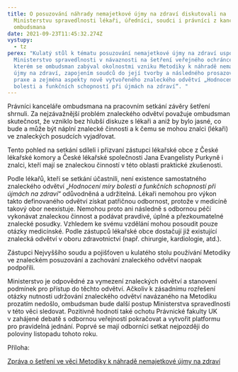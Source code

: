 ```yaml
---
title: O posuzování náhrady nemajetkové újmy na zdraví diskutovali na
  Ministerstvu spravedlnosti lékaři, úředníci, soudci i právníci z kanceláře
  ombudsmana
date: 2021-09-23T11:45:32.274Z
vystupy:
  - tz
perex: "Kulatý stůl k tématu posuzování nemajetkové újmy na zdraví uspořádalo
  Ministerstvo spravedlnosti v návaznosti na šetření veřejného ochránce práv, ve
  kterém se ombudsman zabýval okolnostmi vzniku Metodiky k náhradě nemajetkové
  újmy na zdraví, zapojením soudců do její tvorby a následného prosazování do
  praxe a zejména aspekty nově vytvořeného znaleckého odvětví „Hodnocení míry
  bolesti a funkčních schopností při újmách na zdraví“. "
---
```

<p>Právníci kanceláře ombudsmana na pracovním setkání závěry šetření shrnuli. Za nejzávažnější problém znaleckého odvětví považuje ombudsman skutečnost, že vzniklo bez hlubší diskuze s&nbsp;lékaři a aniž by bylo jasné, co bude a může být náplní znalecké činnosti a k&nbsp;čemu se mohou znalci (lékaři) ve znaleckých posudcích vyjadřovat. &nbsp;</p>

<p>Tento pohled na setkání sdíleli i přizvaní zástupci lékařské obce z&nbsp;České lékařské komory a České lékařské společnosti Jana Evangelisty Purkyně i znalci, kteří mají se znaleckou činností v&nbsp;této oblasti praktické zkušenosti.</p>

<p>Podle lékařů, kteří se setkání účastnili, není existence samostatného znaleckého odvětví &bdquo;<em>Hodnocení míry bolesti a funkčních schopností při újmách na zdraví</em>&ldquo; odůvodněná a udržitelná. Lékaři nemohou pro výkon takto definovaného odvětví získat patřičnou odbornost, protože v&nbsp;medicíně takový obor neexistuje. Nemohou proto ani následně s&nbsp;odbornou péčí vykonávat znaleckou činnost a podávat pravdivé, úplné a přezkoumatelné znalecké posudky. Vzhledem ke svému vzdělání mohou posoudit pouze otázky medicínské. Podle zástupců lékařské obce dostačují již existující znalecká odvětví v&nbsp;oboru zdravotnictví (např. chirurgie, kardiologie, atd.).</p>

<p>Zástupci Nejvyššího soudu a pojišťoven u kulatého stolu používání Metodiky ve znaleckém posuzování a zachování znaleckého odvětví naopak podpořili.</p>

<p>Ministerstvo je odpovědné za vymezení znaleckých odvětví a stanovení podmínek pro přístup do těchto odvětví. Ačkoliv k&nbsp;zásadnímu rozřešení otázky nutnosti udržování znaleckého odvětví navázaného na Metodiku prozatím nedošlo, ombudsman bude další postup Ministerstva spravedlnosti v&nbsp;této věci sledovat. Pozitivně hodnotí také ochotu Právnické fakulty UK v&nbsp;zahájené debatě s&nbsp;odbornou veřejností pokračovat a vytvořit platformu pro pravidelná jednání. Poprvé se mají odborníci setkat nejpozději do poloviny listopadu tohoto roku.&nbsp;&nbsp; &nbsp;</p>

<p>Příloha:</p>

<p><a href="https://eso.ochrance.cz/Nalezene/Edit/9252">Zpráva o šetření ve věci Metodiky k&nbsp;náhradě nemajetkové újmy na zdraví</a></p>

